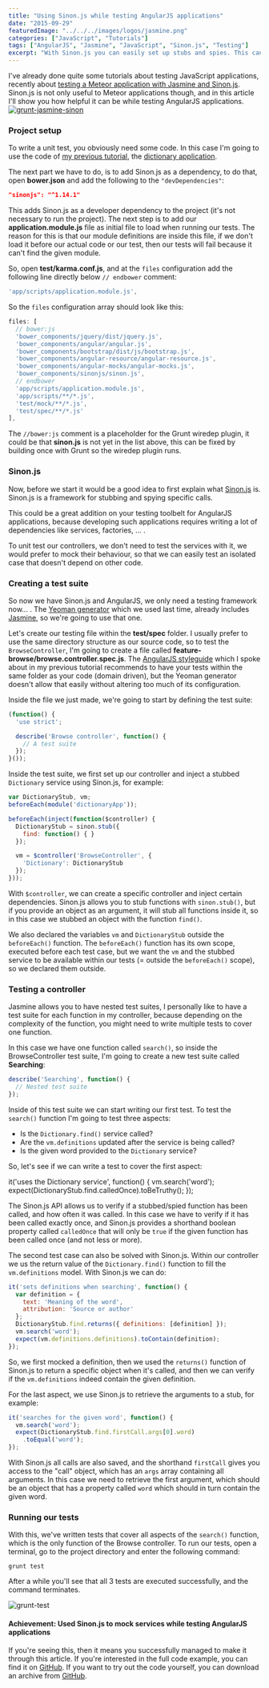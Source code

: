 ```yaml
---
title: "Using Sinon.js while testing AngularJS applications"
date: "2015-09-29"
featuredImage: "../../../images/logos/jasmine.png"
categories: ["JavaScript", "Tutorials"]
tags: ["AngularJS", "Jasmine", "JavaScript", "Sinon.js", "Testing"]
excerpt: "With Sinon.js you can easily set up stubs and spies. This can be a real benefit when testing AngularJS apps because of all the different components."
---
```


I've already done quite some tutorials about testing JavaScript applications, recently about [testing a Meteor application with Jasmine and Sinon.js](/unit-testing-meteor-applications-with-velocity-jasmine-and-sinon-js/). Sinon.js is not only useful to Meteor applications though, and in this article I'll show you how helpful it can be while testing AngularJS applications. [![grunt-jasmine-sinon](content/posts/2015/2015-09-29-sinonjs-testing-angularjs-applications/images/grunt-jasmine-sinon.png)](https://wordpress.g00glen00b.be/wp-content/uploads/2015/09/grunt-jasmine-sinon.png)

### Project setup

To write a unit test, you obviously need some code. In this case I'm going to use the code of [my previous tutorial](/angularjs-applications-yeoman/), the [dictionary application](https://github.com/g00glen00b/angular-example-dictionary).

The next part we have to do, is to add Sinon.js as a dependency, to do that, open **bower.json** and add the following to the `"devDependencies"`:

```json
"sinonjs": "^1.14.1"
```

This adds Sinon.js as a developer dependency to the project (it's not necessary to run the project). The next step is to add our **application.module.js** file as initial file to load when running our tests. The reason for this is that our module definitions are inside this file, if we don't load it before our actual code or our test, then our tests will fail because it can't find the given module.

So, open **test/karma.conf.js**, and at the `files` configuration add the following line directly below `// endbower` comment:

```javascript
'app/scripts/application.module.js',
```

So the `files` configuration array should look like this:

```javascript
files: [
  // bower:js
  'bower_components/jquery/dist/jquery.js',
  'bower_components/angular/angular.js',
  'bower_components/bootstrap/dist/js/bootstrap.js',
  'bower_components/angular-resource/angular-resource.js',
  'bower_components/angular-mocks/angular-mocks.js',
  'bower_components/sinonjs/sinon.js',
  // endbower
  'app/scripts/application.module.js',
  'app/scripts/**/*.js',
  'test/mock/**/*.js',
  'test/spec/**/*.js'
],
```

The `//bower:js` comment is a placeholder for the Grunt wiredep plugin, it could be that **sinon.js** is not yet in the list above, this can be fixed by building once with Grunt so the wiredep plugin runs.

### Sinon.js

Now, before we start it would be a good idea to first explain what [Sinon.js](http://sinonjs.org/) is. Sinon.js is a framework for stubbing and spying specific calls.

This could be a great addition on your testing toolbelt for AngularJS applications, because developing such applications requires writing a lot of dependencies like services, factories, ... .

To unit test our controllers, we don't need to test the services with it, we would prefer to mock their behaviour, so that we can easily test an isolated case that doesn't depend on other code.

### Creating a test suite

So now we have Sinon.js and AngularJS, we only need a testing framework now... . The [Yeoman generator](https://github.com/yeoman/generator-angular) which we used last time, already includes [Jasmine](http://jasmine.github.io/), so we're going to use that one.

Let's create our testing file within the **test/spec** folder. I usually prefer to use the same directory structure as our source code, so to test the `BrowseController`, I'm going to create a file called **feature-browse/browse.controller.spec.js**. The [AngularJS styleguide](https://github.com/johnpapa/angular-styleguide) which I spoke about in my previous tutorial recommends to have your tests within the same folder as your code (domain driven), but the Yeoman generator doesn't allow that easily without altering too much of its configuration.

Inside the file we just made, we're going to start by defining the test suite:

```javascript
(function() {
  'use strict';

  describe('Browse controller', function() {
    // A test suite
  });
}());
```

Inside the test suite, we first set up our controller and inject a stubbed `Dictionary` service using Sinon.js, for example:

```javascript
var DictionaryStub, vm;
beforeEach(module('dictionaryApp'));

beforeEach(inject(function($controller) {
  DictionaryStub = sinon.stub({
    find: function() { }
  });

  vm = $controller('BrowseController', {
    'Dictionary': DictionaryStub
  });
}));
```

With `$controller`, we can create a specific controller and inject certain dependencies. Sinon.js allows you to stub functions with `sinon.stub()`, but if you provide an object as an argument, it will stub all functions inside it, so in this case we stubbed an object with the function `find()`.

We also declared the variables `vm` and `DictionaryStub` outside the `beforeEach()` function. The `beforeEach()` function has its own scope, executed before each test case, but we want the `vm` and the stubbed service to be available within our tests (= outside the `beforeEach()` scope), so we declared them outside.

### Testing a controller

Jasmine allows you to have nested test suites, I personally like to have a test suite for each function in my controller, because depending on the complexity of the function, you might need to write multiple tests to cover one function.

In this case we have one function called `search()`, so inside the BrowseController test suite, I'm going to create a new test suite called **Searching**:

```javascript
describe('Searching', function() {
  // Nested test suite
});
```

Inside of this test suite we can start writing our first test. To test the `search()` function I'm going to test three aspects:

- Is the `Dictionary.find()` service called?
- Are the `vm.definitions` updated after the service is being called?
- Is the given word provided to the `Dictionary` service?

So, let's see if we can write a test to cover the first aspect:

it('uses the Dictionary service', function() {
  vm.search('word');
  expect(DictionaryStub.find.calledOnce).toBeTruthy();
});

The Sinon.js API allows us to verify if a stubbed/spied function has been called, and how often it was called. In this case we have to verify if it has been called exactly once, and Sinon.js provides a shorthand boolean property called `calledOnce` that will only be `true` if the given function has been called once (and not less or more).

The second test case can also be solved with Sinon.js. Within our controller we us the return value of the `Dictionary.find()` function to fill the `vm.definitions` model. With Sinon.js we can do:

```javascript
it('sets definitions when searching', function() {
  var definition = {
    text: 'Meaning of the word',
    attribution: 'Source or author'
  };
  DictionaryStub.find.returns({ definitions: [definition] });
  vm.search('word');
  expect(vm.definitions.definitions).toContain(definition);
});
```

So, we first mocked a definition, then we used the `returns()` function of Sinon.js to return a specific object when it's called, and then we can verify if the `vm.definitions` indeed contain the given definition.

For the last aspect, we use Sinon.js to retrieve the arguments to a stub, for example:

```javascript
it('searches for the given word', function() {
  vm.search('word');
  expect(DictionaryStub.find.firstCall.args[0].word)
    .toEqual('word');
});
```

With Sinon.js all calls are also saved, and the shorthand `firstCall` gives you access to the "call" object, which has an `args` array containing all arguments. In this case we need to retrieve the first argument, which should be an object that has a property called `word` which should in turn contain the given word.

### Running our tests

With this, we've written tests that cover all aspects of the `search()` function, which is the only function of the Browse controller. To run our tests, open a terminal, go to the project directory and enter the following command:

```
grunt test
```

After a while you'll see that all 3 tests are executed successfully, and the command terminates.

![grunt-test](content/posts/2015/2015-09-29-sinonjs-testing-angularjs-applications/images/grunt-test.png)

#### Achievement: Used Sinon.js to mock services while testing AngularJS applications

If you're seeing this, then it means you successfully managed to make it through this article. If you're interested in the full code example, you can find it on [GitHub](https://github.com/g00glen00b/angular-example-dictionary). If you want to try out the code yourself, you can download an archive from [GitHub](https://github.com/g00glen00b/angular-example-dictionary/archive/master.zip).
